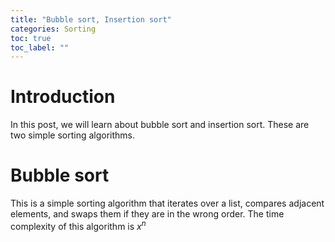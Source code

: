 ```yaml
---
title: "Bubble sort, Insertion sort"
categories: Sorting
toc: true
toc_label: ""
---
```

# Introduction

In this post, we will learn about bubble sort and insertion sort. These are two simple sorting algorithms.

# Bubble sort

This is a simple sorting algorithm that iterates over a list, compares adjacent elements, and swaps them if they are in the wrong order. The time complexity of this algorithm is $x^{n}$